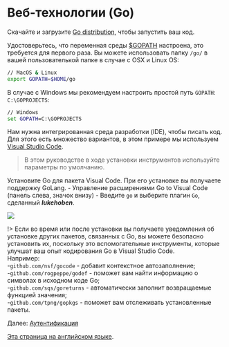 # Веб-технологии (Go)

Скачайте и загрузите [Go distribution](https://golang.org/doc/install), чтобы запустить ваш код. 

Удостоверьтесь, что переменная среды [$GOPATH](https://github.com/golang/go/wiki/GOPATH) настроена, это требуется для первого раза. 
Вы можете использовать папку `/go/` в вашей пользователькой папке в случае с OSX и Linux OS:

```bash
// MacOS & Linux
export GOPATH=$HOME/go
```

В случае с Windows мы рекомендуем настроить простой путь `GOPATH`: `C:\GOPROJECTS`:

```cmd
// Windows
set GOPATH=C:\GOPROJECTS
```

Нам нужна интегрированная среда разработки (IDE), чтобы писать код. Для этого есть множество вариантов, в этом примере мы используем  [Visual Studio Code](https://code.visualstudio.com/).

> В этом руководстве в ходе установки инструментов используйте параметры по умолчанию.

Установите Go для пакета Visual Code. При его установке вы получаете поддержку GoLang.
    - Управление расширениями Go to Visual Code (панель слева, значок внизу)
    - Введите `go` и выберите плагин `Go`, сделанный ***lukehoben***.

![](_media/go/install_go_extension.gif) 


!> Если во время или после установки вы получаете уведомления об установке других пакетов, связанных с Go, вы можете безопасно установить их, поскольку это вспомогательные инструменты, которые улучшат ваш опыт кодирования Go в Visual Studio Code.   
Например:    
-`github.com/nsf/gocode` - добавит контекстное автозаполнение;    
-`github.com/rogpeppe/godef` - поможет вам найти информацию о символах в исходном коде Go;    
-`github.com/sqs/goreturns` - автоматически заполнит возвращаемые функцией значения;    
-`github.com/tpng/gopkgs` - поможет вам отслеживать установленные пакеты.

Далее: [Аутентификация](oauth/)

[Эта страница на английском языке](https://learnforge.autodesk.io/#/environment/tools/go).
